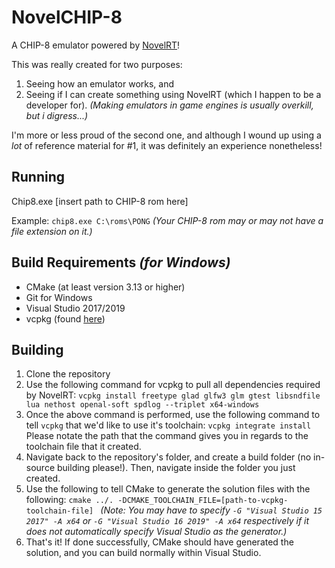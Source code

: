 ﻿# NovelCHIP-8
A CHIP-8 emulator powered by [NovelRT](https://github.com/novelrt/NovelRT)!

This was really created for two purposes:
1. Seeing how an emulator works, and
2. Seeing if I can create something using NovelRT (which I happen to be a developer for).
_(Making emulators in game engines is usually overkill, but i digress...)_

I'm more or less proud of the second one, and although I wound up using a _lot_ of reference material for #1, it was definitely an experience nonetheless!

## Running

Chip8.exe [insert path to CHIP-8 rom here]

Example:
`chip8.exe C:\roms\PONG`
_(Your CHIP-8 rom may or may not have a file extension on it.)_


## Build Requirements _(for Windows)_

- CMake (at least version 3.13 or higher)
- Git for Windows
- Visual Studio 2017/2019
- vcpkg (found [here](https://github.com/microsoft/vcpkg))

## Building

1. Clone the repository
2. Use the following command for vcpkg to pull all dependencies required by NovelRT: 
`vcpkg install freetype glad glfw3 glm gtest libsndfile lua nethost openal-soft spdlog --triplet x64-windows `
3. Once the above command is performed, use the following command to tell `vcpkg` that we'd like to use it's toolchain: `vcpkg integrate install`
Please notate the path that the command gives you in regards to the toolchain file that it created.
4. Navigate back to the repository's folder, and create a build folder (no in-source building please!). Then, navigate inside the folder you just created.
5. Use the following to tell CMake to generate the solution files with the following:
`cmake ../. -DCMAKE_TOOLCHAIN_FILE=[path-to-vcpkg-toolchain-file] `
_(Note: You may have to specify `-G "Visual Studio 15 2017" -A x64` or `-G "Visual Studio 16 2019" -A x64` respectively if it does not automatically specify Visual Studio as the generator.)_
6. That's it! If done successfully, CMake should have generated the solution, and you can build normally within Visual Studio.


